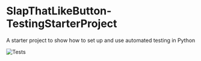 # SlapThatLikeButton-TestingStarterProject
A starter project to show how to set up and use automated testing in Python

![Tests](https://github.com/BoRueiHong/SlapThatLikeButton-TestingStarterProject/actions/workflows/tests.yml/badge.svg)
